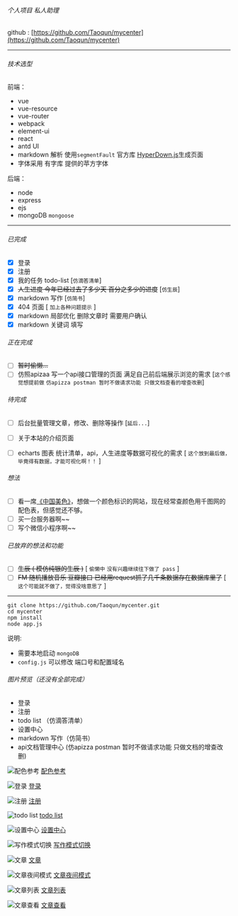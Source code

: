 ###### 个人项目 私人助理

github : [https://github.com/Taoqun/mycenter](https://github.com/Taoqun/mycenter)

-----------
###### 技术选型
前端：
- vue
- vue-resource
- vue-router
- webpack
- element-ui
- react
- antd UI
- markdown 解析 使用`segmentFault` 官方库 [HyperDown.js](https://github.com/SegmentFault/HyperDown.js)生成页面
- 字体采用 有字库 提供的苹方字体

后端：
- node
- express
- ejs
- mongoDB `mongoose`

--------------

###### 已完成
- [x] 登录
- [x] 注册
- [x] 我的任务 todo-list [`仿滴答清单`]
- [x] ~~人生进度 今年已经过去了多少天 百分之多少的进度~~ [`仿生辰`]
- [x] markdown 写作 [`仿简书`]
- [x] 404 页面 [ `加上各种问题提示` ]
- [x] markdown 局部优化 删除文章时 需要用户确认
- [x] markdown 关键词 填写

###### 正在完成
- [ ] ~~暂时偷懒...~~
- [ ] 仿照apizaa 写一个api接口管理的页面 满足自己前后端展示浏览的需求 [`这个感觉想提前做` `仿apizza postman 暂时不做请求功能 只做文档查看的增查改删`]

###### 待完成
- [ ] 后台批量管理文章，修改、删除等操作 [`延后...`]
- [ ] 关于本站的介绍页面
- [ ] echarts 图表 统计清单，api，人生进度等数据可视化的需求 [ `这个放到最后做，毕竟得有数据，才能可视化啊！！` ]


###### 想法
- [ ] 看一席[《中国美色》](http://v.youku.com/v_show/id_XMjUzMDE4OTU4OA==.html?spm=a2h0z.8244218.2371631.5&from=y1.9-3.1)，想做一个颜色标识的网站，现在经常查颜色用千图网的配色表，但感觉还不够。
- [ ] 买一台服务器啊~~
- [ ] 写个微信小程序啊~~

######  已放弃的想法和功能
- [ ] ~~生辰 ( 模仿纯银的生辰 )~~ [ `偷懒中` `没有兴趣继续往下做了 pass` ]
- [ ] ~~FM 随机播放音乐 豆瓣接口 已经用request抓了几千条数据存在数据库里了~~ [ `这个可能就不做了，觉得没啥意思了` ]

---------------

```
git clone https://github.com/Taoqun/mycenter.git
cd mycenter
npm install
node app.js
```

说明:
- 需要本地启动 `mongoDB`
- `config.js` 可以修改 端口号和配置域名

###### 图片预览（还没有全部完成）

- 登录
- 注册
- todo list （仿滴答清单）
- 设置中心
- markdown 写作（仿简书）
- api文档管理中心 (仿apizza postman 暂时不做请求功能 只做文档的增查改删)

![配色参考](http://ocrcrbkp1.bkt.clouddn.com/myCenter/color.jpg)
[配色参考](http://ocrcrbkp1.bkt.clouddn.com/myCenter/color.jpg)

![登录](http://ocrcrbkp1.bkt.clouddn.com/myCenter/login.png)
[登录](http://ocrcrbkp1.bkt.clouddn.com/myCenter/login.png)

![注册](http://ocrcrbkp1.bkt.clouddn.com/myCenter/register.png)
[注册](http://ocrcrbkp1.bkt.clouddn.com/myCenter/register.png)

![todo list](http://ocrcrbkp1.bkt.clouddn.com/myCenter/todo_list.png)
[todo list](http://ocrcrbkp1.bkt.clouddn.com/myCenter/todo_list.png)

![设置中心](http://ocrcrbkp1.bkt.clouddn.com/myCenter/setting.png)
[设置中心](http://ocrcrbkp1.bkt.clouddn.com/myCenter/setting.png)

![写作模式切换](http://ocrcrbkp1.bkt.clouddn.com/myCenter/%E6%96%87%E7%AB%A0-%E5%86%99%E4%BD%9C%E6%A8%A1%E5%BC%8F%E5%88%87%E6%8D%A2.png)
[写作模式切换](http://ocrcrbkp1.bkt.clouddn.com/myCenter/%E6%96%87%E7%AB%A0-%E5%86%99%E4%BD%9C%E6%A8%A1%E5%BC%8F%E5%88%87%E6%8D%A2.png)

![文章](http://ocrcrbkp1.bkt.clouddn.com/myCenter/%E6%96%87%E7%AB%A0.png)
[文章](http://ocrcrbkp1.bkt.clouddn.com/myCenter/%E6%96%87%E7%AB%A0.png)

![文章夜间模式](http://ocrcrbkp1.bkt.clouddn.com/myCenter/%E6%96%87%E7%AB%A0%E5%A4%9C%E9%97%B4%E6%A8%A1%E5%BC%8F.png)
[文章夜间模式](http://ocrcrbkp1.bkt.clouddn.com/myCenter/%E6%96%87%E7%AB%A0%E5%A4%9C%E9%97%B4%E6%A8%A1%E5%BC%8F.png)

![文章列表](http://ocrcrbkp1.bkt.clouddn.com/myCenter/%E6%96%87%E7%AB%A0%E5%88%97%E8%A1%A8.png)
[文章列表](http://ocrcrbkp1.bkt.clouddn.com/myCenter/%E6%96%87%E7%AB%A0%E5%88%97%E8%A1%A8.png)

![文章查看](http://ocrcrbkp1.bkt.clouddn.com/myCenter/paper.png)
[文章查看](http://ocrcrbkp1.bkt.clouddn.com/myCenter/paper.png)
